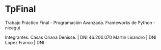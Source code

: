 # TpFinal
Trabajo Práctico Final - Programación Avanzada. Frameworks de Python - nicegui

Integrantes:
Casas Oriana Denisse. | DNI 46.200.070
Martin Lisandro | DNI
Lopez Franco | DNI
